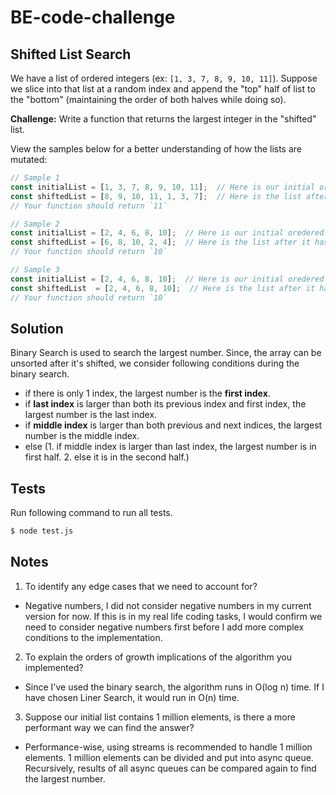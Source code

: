 # BE-code-challenge
## Shifted List Search

We have a list of ordered integers (ex: `[1, 3, 7, 8, 9, 10, 11]`). Suppose we slice into that list at a random index and append the "top" half of list to the "bottom" (maintaining the order of both halves while doing so).

**Challenge:** Write a function that returns the largest integer in the "shifted" list.

View the samples below for a better understanding of how the lists are mutated:

```javascript
// Sample 1
const initialList = [1, 3, 7, 8, 9, 10, 11];  // Here is our initial ordered list
const shiftedList = [8, 9, 10, 11, 1, 3, 7];  // Here is the list after it has been sliced (at index 3) and shifted
// Your function should return `11`

// Sample 2
const initialList = [2, 4, 6, 8, 10];  // Here is our initial oredered list
const shiftedList = [6, 8, 10, 2, 4];  // Here is the list after it has been sliced (at index 2) and shifted
// Your function should return `10`

// Sample 3
const initialList = [2, 4, 6, 8, 10];  // Here is our initial oredered list
const shiftedList  = [2, 4, 6, 8, 10];  // Here is the list after it has been sliced (at index 0) and shifted
// Your function should return `10`
```
## Solution

Binary Search is used to search the largest number. Since, the array can be unsorted after it's shifted, we consider following conditions during the binary search. 
- if there is only 1 index, the largest number is the **first index**.
- if **last index** is larger than both its previous index and first index, the largest number is the last index.
- if **middle index** is larger than both previous and next indices, the largest number is the middle index.
- else (1. if middle index is larger than last index, the largest number is in first half. 2. else it is in the second half.)


## Tests

Run following command to run all tests. 

```sh
$ node test.js
```


## Notes
1. To identify any edge cases that we need to account for?
  - Negative numbers, I did not consider negative numbers in my current version for now. If this is in my real life coding tasks, I would confirm we need to consider negative numbers first before I add more complex conditions to the implementation.
2. To explain the orders of growth implications of the algorithm you implemented?
  - Since I've used the binary search, the algorithm runs in O(log n) time. If I have chosen Liner Search, it would run in O(n) time.
3. Suppose our initial list contains 1 million elements, is there a more performant way we can find the answer?
  - Performance-wise, using streams is recommended to handle 1 million elements. 1 million elements can be divided and put into async queue. Recursively, results of all async queues can be compared again to find the largest number.

